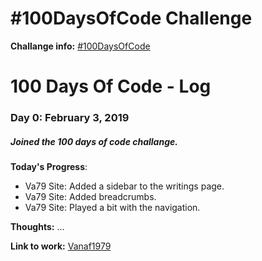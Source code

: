 # #100DaysOfCode Challenge

**Challange info:** [#100DaysOfCode](https://www.100daysofcode.com/)

# 100 Days Of Code - Log

### Day 0: February 3, 2019
##### Joined the 100 days of code challange.

**Today's Progress**:
- Va79 Site: Added a sidebar to the writings page.
- Va79 Site: Added breadcrumbs.
- Va79 Site: Played a bit with the navigation.

**Thoughts:** ...

**Link to work:** [Vanaf1979](https://www.vanaf1979.nl)